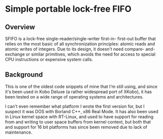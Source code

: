 Simple portable lock-free FIFO
==============================

Overview
--------

SFIFO is a lock-free single-reader/single-writer first-in-
first-out buffer that relies on the most basic of all
synchronization principles: atomic reads and atomic writes
of integers. Due to its design, it doesn't need compare-
and-exchange or similar primitives, which avoids the need
for access to special CPU instructions or expensive system
calls.


Background
----------

This is one of the oldest code snippets of mine that I'm
still using, and since it's been used in Kobo Deluxe (a
rather widespread port of XKobo), it has been tested on a
wide range of operating systems and architectures.

I can't even remember what platform I wrote the first
version for, but I suspect it was DOS with Borland C++,
x86 Real Mode. It has also been used in Linux kernel space
with RT-Linux, and used to have support for reading from
and writing to user space buffers from kernel context, but
both that and support for 16 bit platforms has since been
removed due to lack of maintenance.
